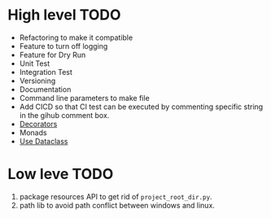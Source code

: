 # High level TODO
- Refactoring to make it compatible
- Feature to turn off logging
- Feature for Dry Run
- Unit Test
- Integration Test
- Versioning
- Documentation
- Command line parameters to make file
- Add CICD so that CI test can be executed by commenting specific string in the gihub comment box.
- [Decorators](https://towardsdatascience.com/python-decorators-for-data-science-6913f717669a)
- Monads
- [Use Dataclass](https://zetcode.com/python/dataclass/)


# Low leve TODO
1. package resources API to get rid of `project_root_dir.py`.
2. path lib to avoid path conflict between windows and linux. 

